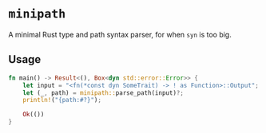 # `minipath`
A minimal Rust type and path syntax parser, for when `syn` is too big.

## Usage
```rs
fn main() -> Result<(), Box<dyn std::error::Error>> {
    let input = "<fn(*const dyn SomeTrait) -> ! as Function>::Output";
    let (_, path) = minipath::parse_path(input)?;
    println!("{path:#?}");

    Ok(())
}
```
